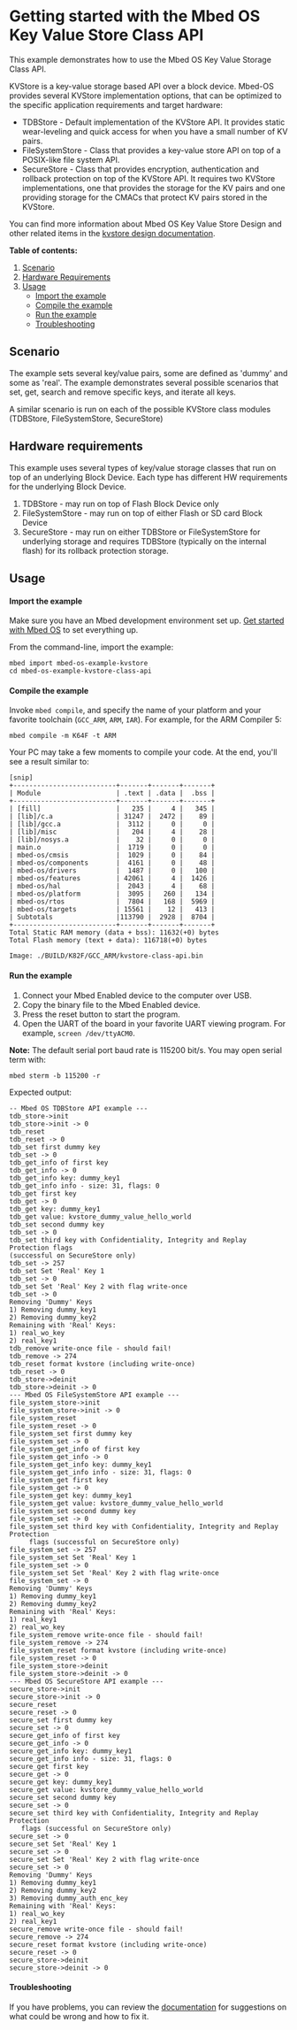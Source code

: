 # Getting started with the Mbed OS Key Value Store Class API

This example demonstrates how to use the Mbed OS Key Value Storage Class API.

KVStore is a key-value storage based API over a block device.
Mbed-OS provides several KVStore implementation options, that can be optimized to
the specific application requirements and target hardware:
- TDBStore - Default implementation of the KVStore API. It provides static wear-leveling and quick access for when you have a small number of KV pairs.
- FileSystemStore - Class that provides a key-value store API on top of a POSIX-like file system API.
- SecureStore - Class that provides encryption, authentication and rollback protection on top of the KVStore API. It requires two KVStore implementations, one that provides the storage for the KV pairs and one providing storage for the CMACs that protect KV pairs stored in the KVStore.

You can find more information about Mbed OS Key Value Store Design and other related items in the [kvstore design documentation](https://github.com/ARMmbed/mbed-os/blob/master/docs/design-documents/features/storage/KVStore/KVStore_design.md).

**Table of contents:**

1. [Scenario](#scenario)
2. [Hardware Requirements](#hardware-requirements)
3. [Usage](#usage)
   - [Import the example](#import-the-example)
   - [Compile the example](#compile-the-example)
   - [Run the example](#run-the-example)
   - [Troubleshooting](#troubleshooting)

## Scenario

The example sets several key/value pairs, some are defined as 'dummy' and some as 'real'. The example demonstrates several possible scenarios that set, get, search and remove specific keys, and iterate all keys.

A similar scenario is run on each of the possible KVStore class modules (TDBStore, FileSystemStore, SecureStore)

## Hardware requirements

This example uses several types of key/value storage classes that run on top of an underlying Block Device. Each type has different HW requirements for the underlying Block Device.
1. TDBStore - may run on top of Flash Block Device only
2. FileSystemStore - may run on top of either Flash or SD card Block Device
3. SecureStore - may run on either TDBStore or FileSystemStore for underlying storage and requires TDBStore (typically on the internal flash) for its rollback protection storage.

## Usage

#### Import the example

Make sure you have an Mbed development environment set up. [Get started with Mbed OS](https://os.mbed.com/docs/latest/tutorials/your-first-program.html)
to set everything up.

From the command-line, import the example:

```
mbed import mbed-os-example-kvstore
cd mbed-os-example-kvstore-class-api
```

#### Compile the example

Invoke `mbed compile`, and specify the name of your platform and your favorite
toolchain (`GCC_ARM`, `ARM`, `IAR`). For example, for the ARM Compiler 5:

```
mbed compile -m K64F -t ARM
```

Your PC may take a few moments to compile your code. At the end, you'll see a
result similar to:

```
[snip]
+--------------------------+-------+-------+-------+
| Module                   | .text | .data |  .bss |
+--------------------------+-------+-------+-------+
| [fill]                   |   235 |     4 |   345 |
| [lib]/c.a                | 31247 |  2472 |    89 |
| [lib]/gcc.a              |  3112 |     0 |     0 |
| [lib]/misc               |   204 |     4 |    28 |
| [lib]/nosys.a            |    32 |     0 |     0 |
| main.o                   |  1719 |     0 |     0 |
| mbed-os/cmsis            |  1029 |     0 |    84 |
| mbed-os/components       |  4161 |     0 |    48 |
| mbed-os/drivers          |  1487 |     0 |   100 |
| mbed-os/features         | 42061 |     4 |  1426 |
| mbed-os/hal              |  2043 |     4 |    68 |
| mbed-os/platform         |  3095 |   260 |   134 |
| mbed-os/rtos             |  7804 |   168 |  5969 |
| mbed-os/targets          | 15561 |    12 |   413 |
| Subtotals                |113790 |  2928 |  8704 |
+--------------------------+-------+-------+-------+
Total Static RAM memory (data + bss): 11632(+0) bytes
Total Flash memory (text + data): 116718(+0) bytes

Image: ./BUILD/K82F/GCC_ARM/kvstore-class-api.bin
```

#### Run the example

1. Connect your Mbed Enabled device to the computer over USB.
1. Copy the binary file to the Mbed Enabled device.
1. Press the reset button to start the program.
1. Open the UART of the board in your favorite UART viewing program. For
   example, `screen /dev/ttyACM0`.

**Note:** The default serial port baud rate is 115200 bit/s.
          You may open serial term with:
```
mbed sterm -b 115200 -r
```

Expected output:

```
-- Mbed OS TDBStore API example ---
tdb_store->init
tdb_store->init -> 0
tdb_reset
tdb_reset -> 0
tdb_set first dummy key
tdb_set -> 0
tdb_get_info of first key
tdb_get_info -> 0
tdb_get_info key: dummy_key1
tdb_get_info info - size: 31, flags: 0
tdb_get first key
tdb_get -> 0
tdb_get key: dummy_key1
tdb_get value: kvstore_dummy_value_hello_world
tdb_set second dummy key
tdb_set -> 0
tdb_set third key with Confidentiality, Integrity and Replay Protection flags
(successful on SecureStore only)
tdb_set -> 257
tdb_set Set 'Real' Key 1
tdb_set -> 0
tdb_set Set 'Real' Key 2 with flag write-once
tdb_set -> 0
Removing 'Dummy' Keys
1) Removing dummy_key1
2) Removing dummy_key2
Remaining with 'Real' Keys:
1) real_wo_key
2) real_key1
tdb_remove write-once file - should fail!
tdb_remove -> 274
tdb_reset format kvstore (including write-once)
tdb_reset -> 0
tdb_store->deinit
tdb_store->deinit -> 0
--- Mbed OS FileSystemStore API example ---
file_system_store->init
file_system_store->init -> 0
file_system_reset
file_system_reset -> 0
file_system_set first dummy key
file_system_set -> 0
file_system_get_info of first key
file_system_get_info -> 0
file_system_get_info key: dummy_key1
file_system_get_info info - size: 31, flags: 0
file_system_get first key
file_system_get -> 0
file_system_get key: dummy_key1
file_system_get value: kvstore_dummy_value_hello_world
file_system_set second dummy key
file_system_set -> 0
file_system_set third key with Confidentiality, Integrity and Replay Protection
     flags (successful on SecureStore only)
file_system_set -> 257
file_system_set Set 'Real' Key 1
file_system_set -> 0
file_system_set Set 'Real' Key 2 with flag write-once
file_system_set -> 0
Removing 'Dummy' Keys
1) Removing dummy_key1
2) Removing dummy_key2
Remaining with 'Real' Keys:
1) real_key1
2) real_wo_key
file_system_remove write-once file - should fail!
file_system_remove -> 274
file_system_reset format kvstore (including write-once)
file_system_reset -> 0
file_system_store->deinit
file_system_store->deinit -> 0
--- Mbed OS SecureStore API example ---
secure_store->init
secure_store->init -> 0
secure_reset
secure_reset -> 0
secure_set first dummy key
secure_set -> 0
secure_get_info of first key
secure_get_info -> 0
secure_get_info key: dummy_key1
secure_get_info info - size: 31, flags: 0
secure_get first key
secure_get -> 0
secure_get key: dummy_key1
secure_get value: kvstore_dummy_value_hello_world
secure_set second dummy key
secure_set -> 0
secure_set third key with Confidentiality, Integrity and Replay Protection
   flags (successful on SecureStore only)
secure_set -> 0
secure_set Set 'Real' Key 1
secure_set -> 0
secure_set Set 'Real' Key 2 with flag write-once
secure_set -> 0
Removing 'Dummy' Keys
1) Removing dummy_key1
2) Removing dummy_key2
3) Removing dummy_auth_enc_key
Remaining with 'Real' Keys:
1) real_wo_key
2) real_key1
secure_remove write-once file - should fail!
secure_remove -> 274
secure_reset format kvstore (including write-once)
secure_reset -> 0
secure_store->deinit
secure_store->deinit -> 0
```

#### Troubleshooting

If you have problems, you can review the [documentation](https://os.mbed.com/docs/latest/tutorials/debugging.html)
for suggestions on what could be wrong and how to fix it.
